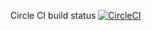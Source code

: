 Circle CI build status
[![CircleCI](https://circleci.com/gh/abhishekgupta5/python-ci/tree/develop.svg?style=svg)](https://circleci.com/gh/abhishekgupta5/python-ci/tree/develop)
